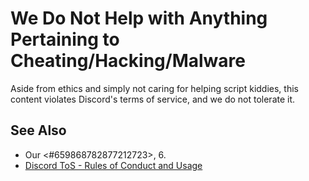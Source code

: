 <!-- user author -->
<!-- alias cheats -->

# We Do Not Help with Anything Pertaining to Cheating/Hacking/Malware
Aside from ethics and simply not caring for helping script kiddies,
this content violates Discord's terms of service, and we do not tolerate it.

## See Also
- Our <#659868782877212723>, 6.
- [Discord ToS - Rules of Conduct and Usage](https://discord.com/terms)
